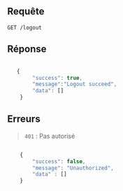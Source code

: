 ## Requête

`GET /logout`

## Réponse

```javascript

   {
        "success": true,
        "message":"Logout succeed",
        "data": []
    }

```

## Erreurs

> `401` : Pas autorisé

```javascript

    {
        "success": false,
        "message": "Unauthorized",
        "data" : []
    }

```